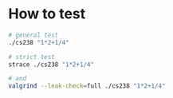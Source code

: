 # How to test

```bash
# general test
./cs238 "1*2+1/4"

# strict test
strace ./cs238 "1*2+1/4"

# and
valgrind --leak-check=full ./cs238 "1*2+1/4"
```
